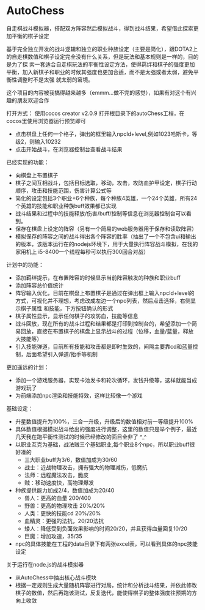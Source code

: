 # AutoChess
自走棋战斗模拟器，搭配双方阵容然后模拟战斗，得到战斗结果，希望借此探索更加平衡的棋子设定

基于完全独立开发的战斗逻辑和独立的职业种族设定（主要是简化），跟DOTA2上的自走棋数值和棋子设定完全没有什么关系，但是玩法和基本规则是一样的，目的是为了探
索一套适合自走棋玩法的平衡性设定方法，使得羁绊和棋子的强度更加平衡，加入新棋子和职业的时候其强度也更加合适，而不是太强或者太弱，避免平衡性调整时不是太强
就太弱的窘境。

这个项目的内容被我搞得越来越多（emmm...做不完的感觉），如果有对这个有兴趣的朋友欢迎合作

打开方式：
使用cocos creator v2.0.9 打开根目录下的autoChess工程，在cocos里使用浏览器运行预览即可
- 点击棋盘上任何一个格子，弹出的框里输入npcId+level,例如1023哈斯卡，等级2，则输入10232
- 点击开始战斗，在浏览器控制台查看战斗结果

已经实现的功能：
- 向棋盘上布置棋子
- 棋子之间互相战斗，包括目标选取，移动，攻击，攻防血护甲设定，棋子行动顺序，攻击和技能范围，伤害计算公式等
- 简化的设定包括3个职业+6个种族，每个种族4英雄，一个24个英雄，所有24个英雄的技能和职业种族buff效果都已实现
- 战斗结果和过程中的技能释放/伤害/buff/控制等信息在浏览器控制台可以看到。
- 保存在棋盘上设定的阵容（另有一个简易的web服务器用于保存和读取阵容）
- 模拟保存的阵容之间的战斗得出各个阵容的胜率（抽出了一个不包含ui和输出的版本，该版本运行在的nodejs环境下，用于大量执行阵容战斗模拟，在我的家用机上
i5-8400一个线程每秒可以执行300回合对战）

计划中的功能：
- 添加羁绊提示，在布置阵容的时候显示当前阵容触发的种族和职业buff
- 添加阵容总价值统计
- 阵容输入优化，目前在棋盘上布置棋子是通过在弹出框上输入npcId+level的方式，可视化并不理想，考虑改成左边一个npc列表，然后点击选择，右侧显示棋子属性
和技能，下方按钮确认的形式
- 棋子属性显示，显示任何棋子的攻防血，技能等信息
- 战斗回放，现在所有的战斗过程和结果都是打印到控制台的，希望添加一个简易回放，直接在布置棋子的棋盘上显示战斗的过程（位移，血量/蓝量，释放大技能等）
- 引入技能弹道，目前所有技能和攻击都是即时生效的，间隔主要靠cd和蓝量控制，后面希望引入弹道/抬手等机制

更加遥远的计划：
- 添加一个游戏服务器，实现卡池发卡和轮次循环，发钱升级等，这样就能当成游戏玩了
- 为前端添加npc渲染和技能特效，这样比较像一个游戏

基础设定：
- 升星数值提升为100%，三合一升级，升级后的数值相对前一等级提升100%
- 具体数值根据模拟战斗给出的强度进行调整，这里的数值只是举个例子，最近几天我在跑平衡性测试的时候已经修改的面目全非了 ^_^
- 以职业互克为基础，战法贼三个基础职业,每个职业8个npc，所以职业buff很好凑的
  - 三大职业buff为3/6，数值加成为30/60
  - 战士：近战物理攻击，拥有强大的物理减伤，低魔抗  
  - 法师：远程魔法攻击，脆皮 
  - 贼：移动速度快，高物理爆发
- 种族提供能力加成2/4，数值加成为20/40
  - 兽人：更高的血量 200/400
  - 野兽：更高的物理攻击 20%/20%
  - 人类：更快的技能cd 20%/20%
  - 血精灵：更强的法抗，20/20法抗
  - 矮人：降低受到负面效果影响的时间20/20，并且获得血量回复10/20
  - 巨魔：增加攻速，35/35
- npc的具体技能在工程的data目录下有两张excel表，可以看到具体的npc技能设定

关于运行在node.js的战斗模拟器
- 从AutoChess中抽出核心战斗模块
- 根据一定规则生成大量随机阵容进行对局，统计和分析战斗结果，并依此修改棋子的数值，然后再跑该测试，反复迭代，能使得棋子的整体强度往预期的方向上收敛
